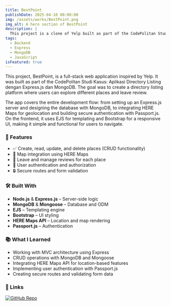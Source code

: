 ```yaml
---
title: BestPoint
publishDate: 2025-04-10 00:00:00
img: /assets/works/BestPoint.png
img_alt: A hero section of BestPoint
description: |
  This project is a clone of Yelp built as part of the CodePolitan Studi Kasus: Aplikasi Directory Listing dengan Express.js dan MongoDB.
tags:
  - Backend
  - Express
  - MongoDB
  - JavaScript
isFeatured: true
---
```


This project, BestPoint, is a full-stack web application inspired by Yelp. It was built as part of the CodePolitan Studi Kasus: Aplikasi Directory Listing dengan Express.js dan MongoDB. The goal was to create a directory listing platform where users can explore different places and leave review.

The app covers the entire development flow: from setting up an Express.js server and designing the database with MongoDB, to integrating HERE Maps for geolocation and building secure authentication with Passport.js. On the frontend, it uses EJS for templating and Bootstrap for a responsive UI, making it simple and functional for users to navigate.

### 🚀 Features

- ✅ Create, read, update, and delete places (CRUD functionality)
- 📍 Map integration using HERE Maps
- 🧾 Leave and manage reviews for each place
- 👤 User authentication and authorization
- 🔒 Secure routes and form validation

### 🛠 Built With

- **Node.js** & **Express.js** – Server-side logic
- **MongoDB** & **Mongoose** – Database and ODM
- **EJS** – Templating engine
- **Bootstrap** – UI styling
- **HERE Maps API** – Location and map rendering
- **Passport.js** – Authentication

### 📚 What I Learned

- Working with MVC architecture using Express
- CRUD operations with MongoDB and Mongoose
- Integrating HERE Maps API for location-based features
- Implementing user authentication with Passport.js
- Creating secure routes and validating form data

### 🔗 Links

[![GitHub Repo](https://img.shields.io/badge/GitHub-Yelp%20Clone-181717?style=for-the-badge&logo=github)](https://github.com/razaq-himawan/yelp-clone)
